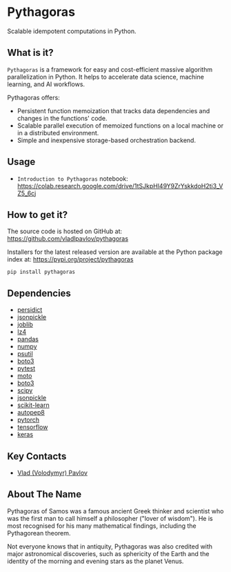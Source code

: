 # Pythagoras

Scalable idempotent computations in Python.

## What is it?

`Pythagoras` is a framework for easy and cost-efficient
massive algorithm parallelization in Python. It helps to accelerate 
data science, machine learning, and AI workflows.

Pythagoras offers:

* Persistent function memoization that tracks data dependencies and 
changes in the functions' code.
* Scalable parallel execution of memoized functions 
on a local machine or in a distributed environment.
* Simple and inexpensive storage-based orchestration backend.

## Usage

* `Introduction to Pythagoras` notebook:
https://colab.research.google.com/drive/1tSJkpHl49Y9ZrYskkdoH2ti3_VZ5_6cj

## How to get it?

The source code is hosted on GitHub at: https://github.com/vladlpavlov/pythagoras

Installers for the latest released version are available 
at the Python package index at: https://pypi.org/project/pythagoras

    pip install pythagoras

## Dependencies

* [persidict](https://pypi.org/project/persidict)
* [jsonpickle](https://jsonpickle.github.io)
* [joblib](https://joblib.readthedocs.io)
* [lz4](https://python-lz4.readthedocs.io)
* [pandas](https://pandas.pydata.org)
* [numpy](https://numpy.org)
* [psutil](https://psutil.readthedocs.io)
* [boto3](https://boto3.readthedocs.io)
* [pytest](https://pytest.org)
* [moto](http://getmoto.org)
* [boto3](https://boto3.readthedocs.io)
* [scipy](https://www.scipy.org)
* [jsonpickle](https://jsonpickle.github.io)
* [scikit-learn](https://scikit-learn.org)
* [autopep8](https://pypi.org/project/autopep8)
* [pytorch](https://pytorch.org)
* [tensorflow](https://www.tensorflow.org)
* [keras](https://keras.io)

## Key Contacts

* [Vlad (Volodymyr) Pavlov](https://www.linkedin.com/in/vlpavlov/)

## About The Name

Pythagoras of Samos was a famous ancient Greek thinker and scientist 
who was the first man to call himself a philosopher ("lover of wisdom"). 
He is most recognised for his many mathematical findings, 
including the Pythagorean theorem. 

Not everyone knows that in antiquity, Pythagoras was also credited with 
major astronomical discoveries, such as sphericity of the Earth 
and the identity of the morning and evening stars as the planet Venus.